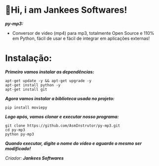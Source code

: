 # 👋Hi, i am Jankees Softwares!

___py-mp3:___
   - Conversor de video (mp4) para mp3, totalmente Open Source e 110% em Python, fácil de usar e fácil de integrar em aplicações externas!

# Instalação:

   ___Primeiro vamos instalar as dependências:___
    
    apt-get update -y && apt-get upgrade -y
    apt-get install python -y
    apt-get install git
    
   ___Agora vamos instalar a biblioteca usada no projeto:___
   
    pip install moviepy
    
   ___Logo após, vamos clonar e executar nosso programa:___
   
    git clone https://github.com/AsmInstrutor/py-mp3.git
    cd py-mp3
    python py-mp3
    
   ___Quando executar, digite o nome do vídeo e aguarde o mesmo ser modificado!___
   
   _Criador: __Jankees Softwares___
